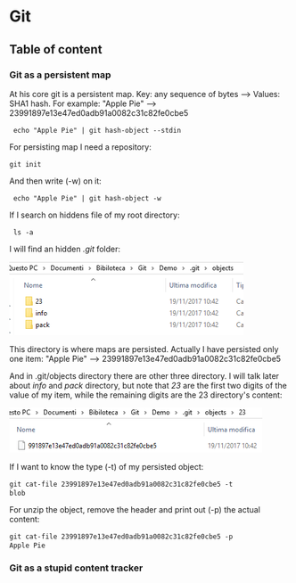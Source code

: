 # Git

## Table of content

### Git as a persistent map

At his core git is a persistent map. Key: any sequence of bytes --> Values: SHA1 hash. For example: "Apple Pie" --> 23991897e13e47ed0adb91a0082c31c82fe0cbe5

```
 echo "Apple Pie" | git hash-object --stdin
```
For persisting map I need a repository:

```
git init
```
And then write (-w) on it:

```
 echo "Apple Pie" | git hash-object -w
```

If I search on hiddens file of my root directory:

```
 ls -a
```
I will find an hidden *.git* folder:

<img src="https://github.com/KiraDiShira/Git/blob/master/Images/githiddenfolder.png" />

This directory is where maps are persisted. Actually I have persisted only one item: "Apple Pie" --> 23991897e13e47ed0adb91a0082c31c82fe0cbe5

And in .git/objects directory there are other three directory.
I will talk later about *info* and *pack* directory, but note that *23* are the first two digits of the value of my item, while the remaining digits are the 23 directory's content:

<img src="https://github.com/KiraDiShira/Git/blob/master/Images/23new.PNG" />

If I want to know the type (-t) of my persisted object:

```
git cat-file 23991897e13e47ed0adb91a0082c31c82fe0cbe5 -t
blob
```

For unzip the object, remove the header and print out (-p) the actual content:

```
git cat-file 23991897e13e47ed0adb91a0082c31c82fe0cbe5 -p
Apple Pie
```
### Git as a stupid content tracker

